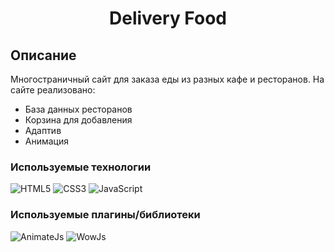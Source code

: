 <h1 align="center">Delivery Food</h1>

## Описание
Многостраничный сайт для заказа еды из разных кафе и ресторанов.
На сайте реализовано:
+ База данных ресторанов
+ Корзина для добавления
+ Адаптив
+ Анимация

### Используемые технологии
![HTML5](https://img.shields.io/badge/-HTML5-black?style=flat-square&logo=html5&logoColor=html)
![CSS3](https://img.shields.io/badge/-CSS3-black?style=flat-square&logo=css3&logoColor=css3)
![JavaScript](https://img.shields.io/badge/-JavaScript-black?style=flat-square&logo=javascript)

### Используемые плагины/библиотеки
![AnimateJs](https://img.shields.io/badge/-AnimateJs-black?style=flat-square&logo=animate.js&logoColor=animate.js)
![WowJs](https://img.shields.io/badge/-WowJs-black?style=flat-square&logo=wow.js&logoColor=wow.js)
